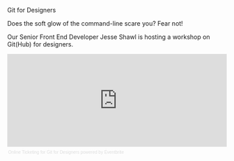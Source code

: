 Git for Designers

Does the soft glow of the command-line scare you? Fear not!

Our Senior Front End Developer Jesse Shawl is hosting a workshop on Git(Hub) for designers.

<div style="width:100%; text-align:left;" ><iframe  src="http://www.eventbrite.com/tickets-external?eid=9441386441&ref=etckt&v=2" frameborder="0" height="214" width="100%" vspace="0" hspace="0" marginheight="5" marginwidth="5" scrolling="auto" allowtransparency="true"></iframe><div style="font-family:Helvetica, Arial; font-size:10px; padding:5px 0 5px; margin:2px; width:100%; text-align:left;" ><a style="color:#ddd; text-decoration:none;" target="_blank" href="http://www.eventbrite.com/r/etckt">Online Ticketing</a><span style="color:#ddd;"> for </span><a style="color:#ddd; text-decoration:none;" target="_blank" href="https://git-for-designers.eventbrite.com/?ref=etckt">Git for Designers</a> <span style="color:#ddd;">powered by</span> <a style="color:#ddd; text-decoration:none;" target="_blank" href="http://www.eventbrite.com?ref=etckt">Eventbrite</a></div></div>